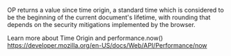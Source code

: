 OP returns a value since time origin, a standard time which is considered to be the beginning of the current document's lifetime, with rounding that depends on the security mitigations implemented by the browser.

Learn more about Time Origin and performance.now()
https://developer.mozilla.org/en-US/docs/Web/API/Performance/now
